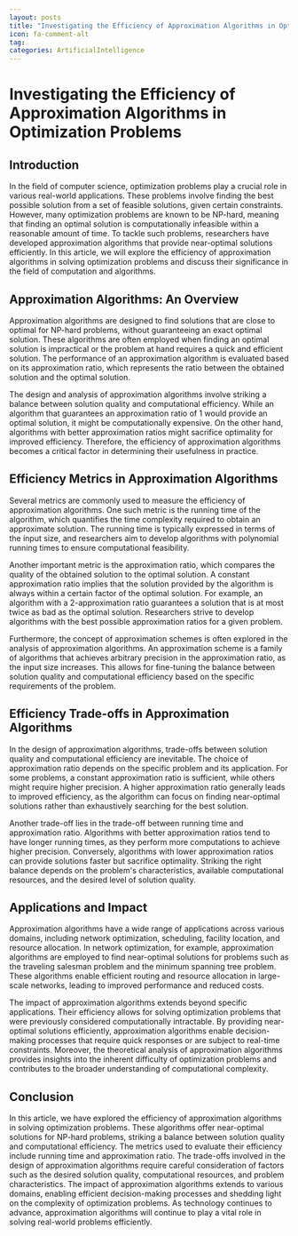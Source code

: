 ```yaml
---
layout: posts
title: "Investigating the Efficiency of Approximation Algorithms in Optimization Problems"
icon: fa-comment-alt
tag:      
categories: ArtificialIntelligence
---
```



# Investigating the Efficiency of Approximation Algorithms in Optimization Problems

## Introduction

In the field of computer science, optimization problems play a crucial role in various real-world applications. These problems involve finding the best possible solution from a set of feasible solutions, given certain constraints. However, many optimization problems are known to be NP-hard, meaning that finding an optimal solution is computationally infeasible within a reasonable amount of time. To tackle such problems, researchers have developed approximation algorithms that provide near-optimal solutions efficiently. In this article, we will explore the efficiency of approximation algorithms in solving optimization problems and discuss their significance in the field of computation and algorithms.

## Approximation Algorithms: An Overview

Approximation algorithms are designed to find solutions that are close to optimal for NP-hard problems, without guaranteeing an exact optimal solution. These algorithms are often employed when finding an optimal solution is impractical or the problem at hand requires a quick and efficient solution. The performance of an approximation algorithm is evaluated based on its approximation ratio, which represents the ratio between the obtained solution and the optimal solution.

The design and analysis of approximation algorithms involve striking a balance between solution quality and computational efficiency. While an algorithm that guarantees an approximation ratio of 1 would provide an optimal solution, it might be computationally expensive. On the other hand, algorithms with better approximation ratios might sacrifice optimality for improved efficiency. Therefore, the efficiency of approximation algorithms becomes a critical factor in determining their usefulness in practice.

## Efficiency Metrics in Approximation Algorithms

Several metrics are commonly used to measure the efficiency of approximation algorithms. One such metric is the running time of the algorithm, which quantifies the time complexity required to obtain an approximate solution. The running time is typically expressed in terms of the input size, and researchers aim to develop algorithms with polynomial running times to ensure computational feasibility.

Another important metric is the approximation ratio, which compares the quality of the obtained solution to the optimal solution. A constant approximation ratio implies that the solution provided by the algorithm is always within a certain factor of the optimal solution. For example, an algorithm with a 2-approximation ratio guarantees a solution that is at most twice as bad as the optimal solution. Researchers strive to develop algorithms with the best possible approximation ratios for a given problem.

Furthermore, the concept of approximation schemes is often explored in the analysis of approximation algorithms. An approximation scheme is a family of algorithms that achieves arbitrary precision in the approximation ratio, as the input size increases. This allows for fine-tuning the balance between solution quality and computational efficiency based on the specific requirements of the problem.

## Efficiency Trade-offs in Approximation Algorithms

In the design of approximation algorithms, trade-offs between solution quality and computational efficiency are inevitable. The choice of approximation ratio depends on the specific problem and its application. For some problems, a constant approximation ratio is sufficient, while others might require higher precision. A higher approximation ratio generally leads to improved efficiency, as the algorithm can focus on finding near-optimal solutions rather than exhaustively searching for the best solution.

Another trade-off lies in the trade-off between running time and approximation ratio. Algorithms with better approximation ratios tend to have longer running times, as they perform more computations to achieve higher precision. Conversely, algorithms with lower approximation ratios can provide solutions faster but sacrifice optimality. Striking the right balance depends on the problem's characteristics, available computational resources, and the desired level of solution quality.

## Applications and Impact

Approximation algorithms have a wide range of applications across various domains, including network optimization, scheduling, facility location, and resource allocation. In network optimization, for example, approximation algorithms are employed to find near-optimal solutions for problems such as the traveling salesman problem and the minimum spanning tree problem. These algorithms enable efficient routing and resource allocation in large-scale networks, leading to improved performance and reduced costs.

The impact of approximation algorithms extends beyond specific applications. Their efficiency allows for solving optimization problems that were previously considered computationally intractable. By providing near-optimal solutions efficiently, approximation algorithms enable decision-making processes that require quick responses or are subject to real-time constraints. Moreover, the theoretical analysis of approximation algorithms provides insights into the inherent difficulty of optimization problems and contributes to the broader understanding of computational complexity.

## Conclusion

In this article, we have explored the efficiency of approximation algorithms in solving optimization problems. These algorithms offer near-optimal solutions for NP-hard problems, striking a balance between solution quality and computational efficiency. The metrics used to evaluate their efficiency include running time and approximation ratio. The trade-offs involved in the design of approximation algorithms require careful consideration of factors such as the desired solution quality, computational resources, and problem characteristics. The impact of approximation algorithms extends to various domains, enabling efficient decision-making processes and shedding light on the complexity of optimization problems. As technology continues to advance, approximation algorithms will continue to play a vital role in solving real-world problems efficiently.